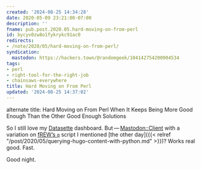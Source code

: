 ```yaml
---
created: '2024-08-25 14:34:28'
date: 2020-05-09 23:21:00-07:00
description: ''
fname: pub.post.2020.05.hard-moving-on-from-perl
id: bycyv0zw8o1fykrykc91ac0
redirects:
- /note/2020/05/hard-moving-on-from-perl/
syndication:
  mastodon: https://hackers.town/@randomgeek/104142754200904534
tags:
- perl
- right-tool-for-the-right-job
- chainsaws-everywhere
title: Hard Moving on From Perl
updated: '2024-08-25 14:37:02'
---
```


alternate title: Hard Moving on From Perl When It Keeps Being More Good Enough Than the Other Good Enough Solutions

So I still love my [Datasette](https://datasette.readthedocs.io) dashboard. But — [Mastodon::Client](https://metacpan.org/pod/Mastodon::Client) with a variation on [fREW’s `q`](https://blog.afoolishmanifesto.com/posts/hugo-unix-vim-integration/#advanced-unix-tools) script I mentioned [the other day]({{< relref "/post/2020/05/querying-hugo-content-with-python.md" >}})? Works real good. Fast.

Good night.